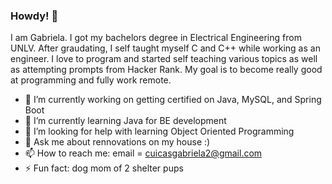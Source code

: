 ### Howdy! 👋
<!--
**cuicasgabriela/cuicasgabriela** is a ✨ _special_ ✨ repository because its `README.md` (this file) appears on your GitHub profile.

Here are some ideas to get you started:
-->

I am Gabriela. I got my bachelors degree in Electrical Engineering from UNLV. After graudating, I self taught myself C and C++ while working as an engineer. I love to program and started self teaching various topics as well as attempting prompts from Hacker Rank. My goal is to become really good at programming and fully work remote.

- 🔭 I’m currently working on getting certified on Java, MySQL, and Spring Boot
- 🌱 I’m currently learning Java for BE development
- 🤔 I’m looking for help with learning Object Oriented Programming
- 💬 Ask me about rennovations on my house :)
- 📫 How to reach me: email = cuicasgabriela2@gmail.com
- ⚡ Fun fact: dog mom of 2 shelter pups
